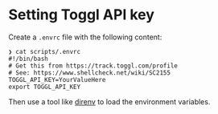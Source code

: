 # Setting Toggl API key

Create a `.envrc` file with the following content:

```shell
❯ cat scripts/.envrc
#!/bin/bash
# Get this from https://track.toggl.com/profile
# See: https://www.shellcheck.net/wiki/SC2155
TOGGL_API_KEY=YourValueHere
export TOGGL_API_KEY
```

Then use a tool like [direnv](https://direnv.net/) to load the environment variables.
